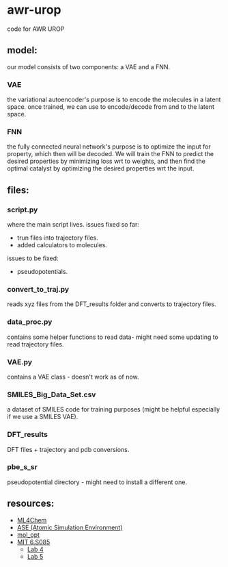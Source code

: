 # awr-urop
 code for AWR UROP

## model:

our model consists of two components: a VAE and a FNN.

### VAE

the variational autoencoder's purpose is to encode the molecules in a latent space. once trained, we can use to encode/decode from and to the latent space.

### FNN

the fully connected neural network's purpose is to optimize the input for property, which then will be decoded. We will train the FNN to predict the desired properties by minimizing loss wrt to weights, and then find the optimal catalyst by optimizing the desired properties wrt the input.

## files:

### script.py

where the main script lives. issues fixed so far:

- trun files into trajectory files.
- added calculators to molecules.

issues to be fixed:

- pseudopotentials.

### convert_to_traj.py

reads xyz files from the DFT_results folder and converts to trajectory files.

### data_proc.py

contains some helper functions to read data- might need some updating to read trajectory files.

### VAE.py

contains a VAE class - doesn't work as of now.

### SMILES_Big_Data_Set.csv

a dataset of SMILES code for training purposes (might be helpful especially if we use a SMILES VAE).

### DFT_results

DFT files + trajectory and pdb conversions.

### pbe_s_sr

pseudopotential directory - might need to install a different one.

## resources:

- [ML4Chem](https://ml4chem.dev)
- [ASE (Atomic Simulation Environment)](https://wiki.fysik.dtu.dk/ase/index.html)
- [mol_opt](https://github.com/wenhao-gao/mol_opt)
- [MIT 6.S085](https://moldesign.github.io)
    - [Lab 4](https://colab.research.google.com/drive/1aB_Tn2q645GJVIirt7Zb_eoAbIth46HG)
    - [Lab 5](https://colab.research.google.com/drive/1yqMbgy05-JL68SIafZxk4bAXlQKkazAt)